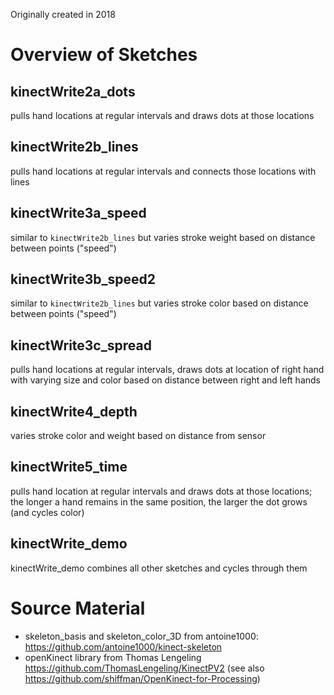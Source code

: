 Originally created in 2018

# Overview of Sketches

## kinectWrite2a_dots
pulls hand locations at regular intervals and draws dots at those locations

## kinectWrite2b_lines
pulls hand locations at regular intervals and connects those locations with lines

## kinectWrite3a_speed
similar to `kinectWrite2b_lines` but varies stroke weight based on distance between points ("speed")

## kinectWrite3b_speed2
similar to `kinectWrite2b_lines` but varies stroke color based on distance between points ("speed")

## kinectWrite3c_spread
pulls hand locations at regular intervals, draws dots at location of right hand with varying size and color based on distance between right and left hands

## kinectWrite4_depth
varies stroke color and weight based on distance from sensor

## kinectWrite5_time
pulls hand location at regular intervals and draws dots at those locations; the longer a hand remains in the same position, the larger the dot grows (and cycles color)

## kinectWrite_demo
kinectWrite_demo combines all other sketches and cycles through them

# Source Material
* skeleton_basis and skeleton_color_3D from antoine1000: https://github.com/antoine1000/kinect-skeleton
* openKinect library from Thomas Lengeling https://github.com/ThomasLengeling/KinectPV2 (see also https://github.com/shiffman/OpenKinect-for-Processing)
